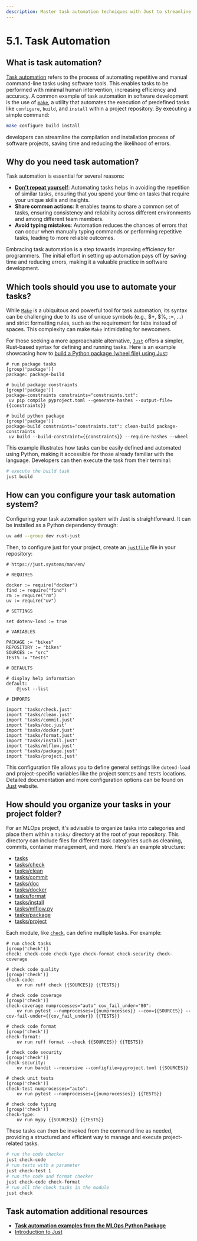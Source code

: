 ```yaml
---
description: Master task automation techniques with Just to streamline development tasks. Discover how to automate repetitive commands, create reusable scripts, and improve your overall efficiency in building and managing MLOps projects.
---
```


# 5.1. Task Automation

## What is task automation?

[Task automation](https://en.wikipedia.org/wiki/Build_automation) refers to the process of automating repetitive and manual command-line tasks using software tools. This enables tasks to be performed with minimal human intervention, increasing efficiency and accuracy. A common example of task automation in software development is the use of [`make`](https://en.wikipedia.org/wiki/Make_(software)), a utility that automates the execution of predefined tasks like `configure`, `build`, and `install` within a project repository. By executing a simple command:

```bash
make configure build install
```

developers can streamline the compilation and installation process of software projects, saving time and reducing the likelihood of errors.

## Why do you need task automation?

Task automation is essential for several reasons:

- **[Don't repeat yourself](https://en.wikipedia.org/wiki/Don%27t_repeat_yourself)**: Automating tasks helps in avoiding the repetition of similar tasks, ensuring that you spend your time on tasks that require your unique skills and insights.
- **Share common actions**: It enables teams to share a common set of tasks, ensuring consistency and reliability across different environments and among different team members.
- **Avoid typing mistakes**: Automation reduces the chances of errors that can occur when manually typing commands or performing repetitive tasks, leading to more reliable outcomes.

Embracing task automation is a step towards improving efficiency for programmers. The initial effort in setting up automation pays off by saving time and reducing errors, making it a valuable practice in software development.

## Which tools should you use to automate your tasks?

While [`Make`](https://en.wikipedia.org/wiki/Make_(software)) is a ubiquitous and powerful tool for task automation, its syntax can be challenging due to its use of unique symbols (e.g., $*, $%, :=, ...) and strict formatting rules, such as the requirement for tabs instead of spaces. This complexity can make `Make` intimidating for newcomers.

For those seeking a more approachable alternative, [`Just`](https://just.systems/) offers a simpler, Rust-based syntax for defining and running tasks. Here is an example showcasing how to [build a Python package (wheel file) using Just](https://github.com/fmind/mlops-python-package/blob/main/tasks/package.just):

```
# run package tasks
[group('package')]
package: package-build

# build package constraints
[group('package')]
package-constraints constraints="constraints.txt":
 uv pip compile pyproject.toml --generate-hashes --output-file={{constraints}}

# build python package
[group('package')]
package-build constraints="constraints.txt": clean-build package-constraints
 uv build --build-constraint={{constraints}} --require-hashes --wheel
```

This example illustrates how tasks can be easily defined and automated using Python, making it accessible for those already familiar with the language. Developers can then execute the task from their terminal:

```bash
# execute the build task
just build
```

## How can you configure your task automation system?

Configuring your task automation system with Just is straightforward. It can be installed as a Python dependency through:

```bash
uv add --group dev rust-just
```

Then, to configure just for your project, create an [`justfile`](https://github.com/fmind/mlops-python-package/blob/main/justfile) file in your repository:

```
# https://just.systems/man/en/

# REQUIRES

docker := require("docker")
find := require("find")
rm := require("rm")
uv := require("uv")

# SETTINGS

set dotenv-load := true

# VARIABLES

PACKAGE := "bikes"
REPOSITORY := "bikes"
SOURCES := "src"
TESTS := "tests"

# DEFAULTS

# display help information
default:
    @just --list

# IMPORTS

import 'tasks/check.just'
import 'tasks/clean.just'
import 'tasks/commit.just'
import 'tasks/doc.just'
import 'tasks/docker.just'
import 'tasks/format.just'
import 'tasks/install.just'
import 'tasks/mlflow.just'
import 'tasks/package.just'
import 'tasks/project.just'
```

This configuration file allows you to define general settings like `dotend-load` and project-specific variables like the project `SOURCES` and `TESTS` locations. Detailed documentation and more configuration options can be found on [Just](https://just.systems/man/en/) website.

## How should you organize your tasks in your project folder?

For an MLOps project, it's advisable to organize tasks into categories and place them within a `tasks/` directory at the root of your repository. This directory can include files for different task categories such as cleaning, commits, container management, and more. Here's an example structure:

- [tasks](https://github.com/fmind/mlops-python-package/tree/main/tasks)
- [tasks/check](https://github.com/fmind/mlops-python-package/blob/main/tasks/check.just)
- [tasks/clean](https://github.com/fmind/mlops-python-package/blob/main/tasks/clean.just)
- [tasks/commit](https://github.com/fmind/mlops-python-package/blob/main/tasks/commit.just)
- [tasks/doc](https://github.com/fmind/mlops-python-package/blob/main/tasks/doc.just)
- [tasks/docker](https://github.com/fmind/mlops-python-package/blob/main/tasks/docker.just)
- [tasks/format](https://github.com/fmind/mlops-python-package/blob/main/tasks/format.just)
- [tasks/install](https://github.com/fmind/mlops-python-package/blob/main/tasks/install.just)
- [tasks/mlflow.py](https://github.com/fmind/mlops-python-package/blob/main/tasks/mlflow.just)
- [tasks/package](https://github.com/fmind/mlops-python-package/blob/main/tasks/package.just)
- [tasks/project](https://github.com/fmind/mlops-python-package/blob/main/tasks/project.just)

Each module, like [`check`](https://github.com/fmind/mlops-python-package/blob/main/tasks/check.just), can define multiple tasks. For example:

```
# run check tasks
[group('check')]
check: check-code check-type check-format check-security check-coverage

# check code quality
[group('check')]
check-code:
    uv run ruff check {{SOURCES}} {{TESTS}}

# check code coverage
[group('check')]
check-coverage numprocesses="auto" cov_fail_under="80":
    uv run pytest --numprocesses={{numprocesses}} --cov={{SOURCES}} --cov-fail-under={{cov_fail_under}} {{TESTS}}

# check code format
[group('check')]
check-format:
    uv run ruff format --check {{SOURCES}} {{TESTS}}

# check code security
[group('check')]
check-security:
    uv run bandit --recursive --configfile=pyproject.toml {{SOURCES}}

# check unit tests
[group('check')]
check-test numprocesses="auto":
    uv run pytest --numprocesses={{numprocesses}} {{TESTS}}

# check code typing
[group('check')]
check-type:
    uv run mypy {{SOURCES}} {{TESTS}}
```

These tasks can then be invoked from the command line as needed, providing a structured and efficient way to manage and execute project-related tasks.

```bash
# run the code checker
just check-code
# run tests with a parameter
just check-test 1
# run the code and format checker
just check-code check-format
# run all the check tasks in the module
just check
```

## Task automation additional resources

- **[Task automation examples from the MLOps Python Package](https://github.com/fmind/mlops-python-package/tree/main/tasks)**
- [Introduction to Just](https://just.systems/man/en/introduction.html)
